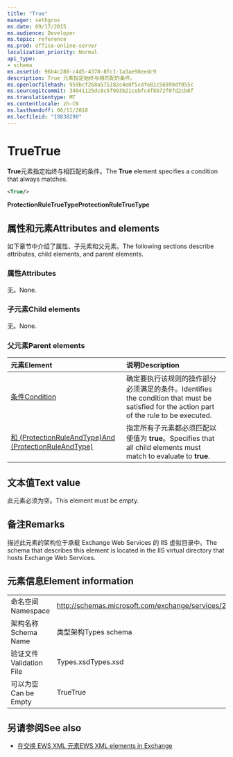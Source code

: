 ```yaml
---
title: "True"
manager: sethgros
ms.date: 09/17/2015
ms.audience: Developer
ms.topic: reference
ms.prod: office-online-server
localization_priority: Normal
api_type:
- schema
ms.assetid: 96b4c288-c4d5-4378-8fc1-1a3ae98eedc9
description: True 元素指定始终与相匹配的条件。
ms.openlocfilehash: 959bcf268a575182c4e0f5cdfe81c56999df055c
ms.sourcegitcommit: 34041125dc8c5f993b21cebfc4f8b72f0fd2cb6f
ms.translationtype: MT
ms.contentlocale: zh-CN
ms.lasthandoff: 06/11/2018
ms.locfileid: "19838290"
---
```

# <a name="true"></a><span data-ttu-id="b9c3c-103">True</span><span class="sxs-lookup"><span data-stu-id="b9c3c-103">True</span></span>

<span data-ttu-id="b9c3c-104">**True**元素指定始终与相匹配的条件。</span><span class="sxs-lookup"><span data-stu-id="b9c3c-104">The **True** element specifies a condition that always matches.</span></span> 
  
```xml
<True/>
```

<span data-ttu-id="b9c3c-105">**ProtectionRuleTrueType**</span><span class="sxs-lookup"><span data-stu-id="b9c3c-105">**ProtectionRuleTrueType**</span></span>

## <a name="attributes-and-elements"></a><span data-ttu-id="b9c3c-106">属性和元素</span><span class="sxs-lookup"><span data-stu-id="b9c3c-106">Attributes and elements</span></span>

<span data-ttu-id="b9c3c-107">如下章节中介绍了属性、子元素和父元素。</span><span class="sxs-lookup"><span data-stu-id="b9c3c-107">The following sections describe attributes, child elements, and parent elements.</span></span>
  
### <a name="attributes"></a><span data-ttu-id="b9c3c-108">属性</span><span class="sxs-lookup"><span data-stu-id="b9c3c-108">Attributes</span></span>

<span data-ttu-id="b9c3c-109">无。</span><span class="sxs-lookup"><span data-stu-id="b9c3c-109">None.</span></span>
  
### <a name="child-elements"></a><span data-ttu-id="b9c3c-110">子元素</span><span class="sxs-lookup"><span data-stu-id="b9c3c-110">Child elements</span></span>

<span data-ttu-id="b9c3c-111">无。</span><span class="sxs-lookup"><span data-stu-id="b9c3c-111">None.</span></span>
  
### <a name="parent-elements"></a><span data-ttu-id="b9c3c-112">父元素</span><span class="sxs-lookup"><span data-stu-id="b9c3c-112">Parent elements</span></span>

|<span data-ttu-id="b9c3c-113">**元素**</span><span class="sxs-lookup"><span data-stu-id="b9c3c-113">**Element**</span></span>|<span data-ttu-id="b9c3c-114">**说明**</span><span class="sxs-lookup"><span data-stu-id="b9c3c-114">**Description**</span></span>|
|:-----|:-----|
|[<span data-ttu-id="b9c3c-115">条件</span><span class="sxs-lookup"><span data-stu-id="b9c3c-115">Condition</span></span>](condition.md) <br/> |<span data-ttu-id="b9c3c-116">确定要执行该规则的操作部分必须满足的条件。</span><span class="sxs-lookup"><span data-stu-id="b9c3c-116">Identifies the condition that must be satisfied for the action part of the rule to be executed.</span></span>  <br/> |
|[<span data-ttu-id="b9c3c-117">和 (ProtectionRuleAndType)</span><span class="sxs-lookup"><span data-stu-id="b9c3c-117">And (ProtectionRuleAndType)</span></span>](and-protectionruleandtype.md) <br/> |<span data-ttu-id="b9c3c-118">指定所有子元素都必须匹配以使值为 **true**。</span><span class="sxs-lookup"><span data-stu-id="b9c3c-118">Specifies that all child elements must match to evaluate to **true**.</span></span>  <br/> |
   
## <a name="text-value"></a><span data-ttu-id="b9c3c-119">文本值</span><span class="sxs-lookup"><span data-stu-id="b9c3c-119">Text value</span></span>

<span data-ttu-id="b9c3c-120">此元素必须为空。</span><span class="sxs-lookup"><span data-stu-id="b9c3c-120">This element must be empty.</span></span>
  
## <a name="remarks"></a><span data-ttu-id="b9c3c-121">备注</span><span class="sxs-lookup"><span data-stu-id="b9c3c-121">Remarks</span></span>

<span data-ttu-id="b9c3c-122">描述此元素的架构位于承载 Exchange Web Services 的 IIS 虚拟目录中。</span><span class="sxs-lookup"><span data-stu-id="b9c3c-122">The schema that describes this element is located in the IIS virtual directory that hosts Exchange Web Services.</span></span>
  
## <a name="element-information"></a><span data-ttu-id="b9c3c-123">元素信息</span><span class="sxs-lookup"><span data-stu-id="b9c3c-123">Element information</span></span>

|||
|:-----|:-----|
|<span data-ttu-id="b9c3c-124">命名空间</span><span class="sxs-lookup"><span data-stu-id="b9c3c-124">Namespace</span></span>  <br/> |http://schemas.microsoft.com/exchange/services/2006/types  <br/> |
|<span data-ttu-id="b9c3c-125">架构名称</span><span class="sxs-lookup"><span data-stu-id="b9c3c-125">Schema Name</span></span>  <br/> |<span data-ttu-id="b9c3c-126">类型架构</span><span class="sxs-lookup"><span data-stu-id="b9c3c-126">Types schema</span></span>  <br/> |
|<span data-ttu-id="b9c3c-127">验证文件</span><span class="sxs-lookup"><span data-stu-id="b9c3c-127">Validation File</span></span>  <br/> |<span data-ttu-id="b9c3c-128">Types.xsd</span><span class="sxs-lookup"><span data-stu-id="b9c3c-128">Types.xsd</span></span>  <br/> |
|<span data-ttu-id="b9c3c-129">可以为空</span><span class="sxs-lookup"><span data-stu-id="b9c3c-129">Can be Empty</span></span>  <br/> |<span data-ttu-id="b9c3c-130">True</span><span class="sxs-lookup"><span data-stu-id="b9c3c-130">True</span></span>  <br/> |
   
## <a name="see-also"></a><span data-ttu-id="b9c3c-131">另请参阅</span><span class="sxs-lookup"><span data-stu-id="b9c3c-131">See also</span></span>

- [<span data-ttu-id="b9c3c-132">在交换 EWS XML 元素</span><span class="sxs-lookup"><span data-stu-id="b9c3c-132">EWS XML elements in Exchange</span></span>](ews-xml-elements-in-exchange.md)


